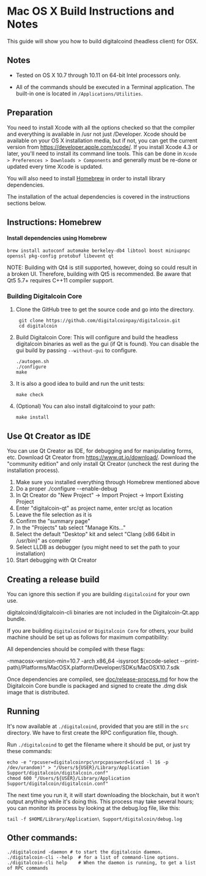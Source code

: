 Mac OS X Build Instructions and Notes
====================================
This guide will show you how to build digitalcoind (headless client) for OSX.

Notes
-----

* Tested on OS X 10.7 through 10.11 on 64-bit Intel processors only.

* All of the commands should be executed in a Terminal application. The
built-in one is located in `/Applications/Utilities`.

Preparation
-----------

You need to install Xcode with all the options checked so that the compiler
and everything is available in /usr not just /Developer. Xcode should be
available on your OS X installation media, but if not, you can get the
current version from https://developer.apple.com/xcode/. If you install
Xcode 4.3 or later, you'll need to install its command line tools. This can
be done in `Xcode > Preferences > Downloads > Components` and generally must
be re-done or updated every time Xcode is updated.

You will also need to install [Homebrew](http://brew.sh) in order to install library
dependencies.

The installation of the actual dependencies is covered in the instructions
sections below.

Instructions: Homebrew
----------------------

#### Install dependencies using Homebrew

    brew install autoconf automake berkeley-db4 libtool boost miniupnpc openssl pkg-config protobuf libevent qt

NOTE: Building with Qt4 is still supported, however, doing so could result in a broken UI. Therefore, building with Qt5 is recommended. Be aware that Qt5 5.7+ requires C++11 compiler support.

### Building Digitalcoin Core

1. Clone the GitHub tree to get the source code and go into the directory.

        git clone https://github.com/digitalcoinpay/digitalcoin.git
        cd digitalcoin

2.  Build Digitalcoin Core:
    This will configure and build the headless digitalcoin binaries as well as the gui (if Qt is found).
    You can disable the gui build by passing `--without-gui` to configure.

        ./autogen.sh
        ./configure
        make

3.  It is also a good idea to build and run the unit tests:

        make check

4.  (Optional) You can also install digitalcoind to your path:

        make install

Use Qt Creator as IDE
------------------------
You can use Qt Creator as IDE, for debugging and for manipulating forms, etc.
Download Qt Creator from https://www.qt.io/download/. Download the "community edition" and only install Qt Creator (uncheck the rest during the installation process).

1. Make sure you installed everything through Homebrew mentioned above
2. Do a proper ./configure --enable-debug
3. In Qt Creator do "New Project" -> Import Project -> Import Existing Project
4. Enter "digitalcoin-qt" as project name, enter src/qt as location
5. Leave the file selection as it is
6. Confirm the "summary page"
7. In the "Projects" tab select "Manage Kits..."
8. Select the default "Desktop" kit and select "Clang (x86 64bit in /usr/bin)" as compiler
9. Select LLDB as debugger (you might need to set the path to your installation)
10. Start debugging with Qt Creator

Creating a release build
------------------------
You can ignore this section if you are building `digitalcoind` for your own use.

digitalcoind/digitalcoin-cli binaries are not included in the Digitalcoin-Qt.app bundle.

If you are building `digitalcoind` or `Digitalcoin Core` for others, your build machine should be set up
as follows for maximum compatibility:

All dependencies should be compiled with these flags:

 -mmacosx-version-min=10.7
 -arch x86_64
 -isysroot $(xcode-select --print-path)/Platforms/MacOSX.platform/Developer/SDKs/MacOSX10.7.sdk

Once dependencies are compiled, see [doc/release-process.md](release-process.md) for how the Digitalcoin Core
bundle is packaged and signed to create the .dmg disk image that is distributed.

Running
-------

It's now available at `./digitalcoind`, provided that you are still in the `src`
directory. We have to first create the RPC configuration file, though.

Run `./digitalcoind` to get the filename where it should be put, or just try these
commands:

    echo -e "rpcuser=digitalcoinrpc\nrpcpassword=$(xxd -l 16 -p /dev/urandom)" > "/Users/${USER}/Library/Application Support/digitalcoin/digitalcoin.conf"
    chmod 600 "/Users/${USER}/Library/Application Support/digitalcoin/digitalcoin.conf"

The next time you run it, it will start downloading the blockchain, but it won't
output anything while it's doing this. This process may take several hours;
you can monitor its process by looking at the debug.log file, like this:

    tail -f $HOME/Library/Application\ Support/digitalcoin/debug.log

Other commands:
-------

    ./digitalcoind -daemon # to start the digitalcoin daemon.
    ./digitalcoin-cli --help  # for a list of command-line options.
    ./digitalcoin-cli help    # When the daemon is running, to get a list of RPC commands

